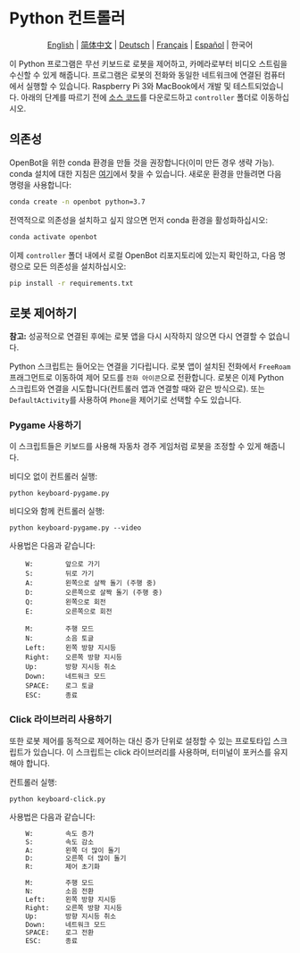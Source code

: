 # Python 컨트롤러

<p align="center">
  <a href="README.md">English</a> |
  <a href="README.zh-CN.md">简体中文</a> |
  <a href="README.de-DE.md">Deutsch</a> |
  <a href="README.fr-FR.md">Français</a> |
  <a href="README.es-ES.md">Español</a> |
  <span>한국어</span>
</p>

이 Python 프로그램은 무선 키보드로 로봇을 제어하고, 카메라로부터 비디오 스트림을 수신할 수 있게 해줍니다. 프로그램은 로봇의 전화와 동일한 네트워크에 연결된 컴퓨터에서 실행할 수 있습니다. Raspberry Pi 3와 MacBook에서 개발 및 테스트되었습니다. 아래의 단계를 따르기 전에 [소스 코드](https://github.com/ob-f/OpenBot#get-the-source-code)를 다운로드하고 `controller` 폴더로 이동하십시오.

## 의존성

OpenBot을 위한 conda 환경을 만들 것을 권장합니다(이미 만든 경우 생략 가능). conda 설치에 대한 지침은 [여기](https://docs.conda.io/projects/conda/en/latest/user-guide/install/)에서 찾을 수 있습니다. 새로운 환경을 만들려면 다음 명령을 사용합니다:

```bash
conda create -n openbot python=3.7
```

전역적으로 의존성을 설치하고 싶지 않으면 먼저 conda 환경을 활성화하십시오:

```bash
conda activate openbot
```

이제 `controller` 폴더 내에서 로컬 OpenBot 리포지토리에 있는지 확인하고, 다음 명령으로 모든 의존성을 설치하십시오:

```bash
pip install -r requirements.txt
```

## 로봇 제어하기

**참고:** 성공적으로 연결된 후에는 로봇 앱을 다시 시작하지 않으면 다시 연결할 수 없습니다.

Python 스크립트는 들어오는 연결을 기다립니다. 로봇 앱이 설치된 전화에서 `FreeRoam` 프래그먼트로 이동하여 제어 모드를 `전화 아이콘`으로 전환합니다. 로봇은 이제 Python 스크립트와 연결을 시도합니다(컨트롤러 앱과 연결할 때와 같은 방식으로). 또는 `DefaultActivity`를 사용하여 `Phone`을 제어기로 선택할 수도 있습니다.

### Pygame 사용하기

이 스크립트들은 키보드를 사용해 자동차 경주 게임처럼 로봇을 조정할 수 있게 해줍니다.

비디오 없이 컨트롤러 실행:

`python keyboard-pygame.py`

비디오와 함께 컨트롤러 실행:

`python keyboard-pygame.py --video`

사용법은 다음과 같습니다:

```
    W:        앞으로 가기
    S:        뒤로 가기
    A:        왼쪽으로 살짝 돌기 (주행 중)
    D:        오른쪽으로 살짝 돌기 (주행 중)
    Q:        왼쪽으로 회전
    E:        오른쪽으로 회전

    M:        주행 모드
    N:        소음 토글
    Left:     왼쪽 방향 지시등
    Right:    오른쪽 방향 지시등
    Up:       방향 지시등 취소
    Down:     네트워크 모드
    SPACE:    로그 토글
    ESC:      종료
```

### Click 라이브러리 사용하기

또한 로봇 제어를 동적으로 제어하는 대신 증가 단위로 설정할 수 있는 프로토타입 스크립트가 있습니다. 이 스크립트는 click 라이브러리를 사용하며, 터미널이 포커스를 유지해야 합니다.

컨트롤러 실행:

`python keyboard-click.py`

사용법은 다음과 같습니다:

```bash
    W:        속도 증가
    S:        속도 감소
    A:        왼쪽 더 많이 돌기
    D:        오른쪽 더 많이 돌기
    R:        제어 초기화

    M:        주행 모드
    N:        소음 전환
    Left:     왼쪽 방향 지시등
    Right:    오른쪽 방향 지시등
    Up:       방향 지시등 취소
    Down:     네트워크 모드
    SPACE:    로그 전환
    ESC:      종료
```